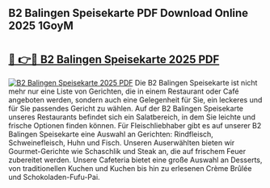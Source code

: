 ## B2 Balingen Speisekarte PDF Download Online 2025 1GoyM

# <h2><a href="http://gcbchok.nevu.top/?p=B2+Balingen+Speisekarte">🔗 👉🔴 B2 Balingen Speisekarte 2025 PDF</a></h2>

[![B2 Balingen Speisekarte 2025 PDF](https://i.imgur.com/dBaPXMq.png)](http://gcbchok.nevu.top/?p=B2+Balingen+Speisekarte)
Die B2 Balingen Speisekarte ist nicht mehr nur eine Liste von Gerichten, die in einem Restaurant oder Café angeboten werden, sondern auch eine Gelegenheit für Sie, ein leckeres und für Sie passendes Gericht zu wählen. Auf der B2 Balingen Speisekarte unseres Restaurants befindet sich ein Salatbereich, in dem Sie leichte und frische Optionen finden können. Für Fleischliebhaber gibt es auf unserer B2 Balingen Speisekarte eine Auswahl an Gerichten: Rindfleisch, Schweinefleisch, Huhn und Fisch. Unseren Auserwählten bieten wir Gourmet-Gerichte wie Schaschlik und Steak an, die auf frischem Feuer zubereitet werden. Unsere Cafeteria bietet eine große Auswahl an Desserts, von traditionellen Kuchen und Kuchen bis hin zu erlesenen Crème Brûlée und Schokoladen-Fufu-Pai.
